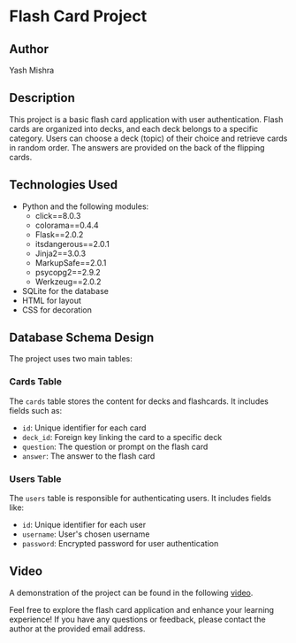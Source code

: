 # Flash Card Project

## Author
Yash Mishra

## Description
This project is a basic flash card application with user authentication. Flash cards are organized into decks, and each deck belongs to a specific category. Users can choose a deck (topic) of their choice and retrieve cards in random order. The answers are provided on the back of the flipping cards.

## Technologies Used
- Python and the following modules:
  - click==8.0.3
  - colorama==0.4.4
  - Flask==2.0.2
  - itsdangerous==2.0.1
  - Jinja2==3.0.3
  - MarkupSafe==2.0.1
  - psycopg2==2.9.2
  - Werkzeug==2.0.2
- SQLite for the database
- HTML for layout
- CSS for decoration

## Database Schema Design
The project uses two main tables:

### Cards Table
The `cards` table stores the content for decks and flashcards. It includes fields such as:
- `id`: Unique identifier for each card
- `deck_id`: Foreign key linking the card to a specific deck
- `question`: The question or prompt on the flash card
- `answer`: The answer to the flash card

### Users Table
The `users` table is responsible for authenticating users. It includes fields like:
- `id`: Unique identifier for each user
- `username`: User's chosen username
- `password`: Encrypted password for user authentication

## Video
A demonstration of the project can be found in the following [video](https://drive.google.com/file/d/1x1PGPnivnuhVmCX8uZPO-ISib0nlbUHt/view?usp=sharing).

Feel free to explore the flash card application and enhance your learning experience! If you have any questions or feedback, please contact the author at the provided email address.
